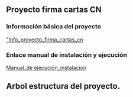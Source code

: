 ##  **Proyecto firma cartas CN**

### **Información básica del proyecto**
["Info_proyecto_firma_cartas_cn](/Documentación/proyecto_firma_cartas_cn.md)

### **Enlace manual de instalación y ejecución** 
[Manual_de ejecución_instalacion](/Documentación/Manual_instalación_ejecución.md)

## Arbol estructura del proyecto. 